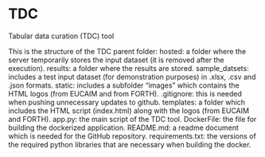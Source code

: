 # TDC
Tabular data curation (TDC) tool

This is the structure of the TDC parent folder:
hosted: a folder where the server temporarily stores the input dataset (it is removed after the execution).
results: a folder where the results are stored.
sample_datsets: includes a test input dataset (for demonstration purposes) in .xlsx, .csv and .json formats.
static: includes a subfolder “images” which contains the HTML logos (from EUCAIM and from FORTH).
.gitignore: this is needed when pushing unnecessary updates to github.
templates: a folder which includes the HTML script (index.html) along with the logos (from EUCAIM and FORTH).
app.py: the main script of the TDC tool.
DockerFile: the file for building the dockerized application.
README.md: a readme document which is needed for the GitHub repository.
requirements.txt: the versions of the required python libraries that are necessary when building the docker.
